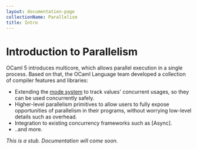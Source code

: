 ```yaml
---
layout: documentation-page
collectionName: Parallelism
title: Intro
---
```


# Introduction to Parallelism

OCaml 5 introduces multicore, which allows parallel execution in a single process.
Based on that, the OCaml Language team developed a collection of compiler features and libraries:
- Extending the [mode system](../_04-modes/intro) to track values' concurrent
  usages, so they can be used concurrently safely.
- Higher-level parallelism primitives to allow users to fully expose
  opportunities of parallelism in their programs, without worrying low-level
  details such as overhead.
- Integration to existing concurrency frameworks such as [Async].
- ..and more.

*This is a stub. Documentation will come soon.*
